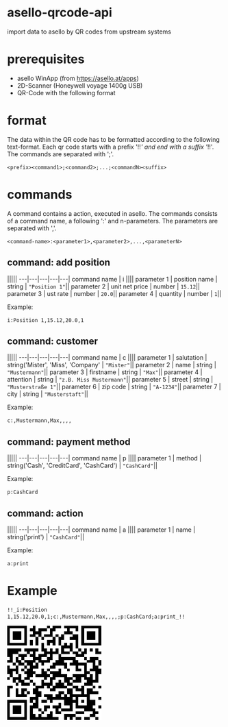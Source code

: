 # asello-qrcode-api

import data to asello by QR codes from upstream systems

# prerequisites

* asello WinApp (from https://asello.at/apps)
* 2D-Scanner (Honeywell voyage 1400g USB)
* QR-Code with the following format

# format

The data within the QR code has to be formatted according to the following text-format. Each qr code starts with a prefix '!!_' and end with a suffix '_!!'. The commands are separated with ';'.

```
<prefix><command1>;<command2>;...;<commandN><suffix>
```

# commands

A command contains a action, executed in asello. The commands consists of a command name, a following ':' and n-parameters. The parameters are separated with ','.

```
<command-name>:<parameter1>,<parameter2>,...,<parameterN>
```

## command: add position

|||||
---|---|---|---|---|
command name | i ||||
parameter 1 | position name | string | ```"Position 1"```||
parameter 2 | unit net price | number | ```15.12```||
parameter 3 | ust rate | number | ```20.0```||
parameter 4 | quantity | number | ```1```||

Example:
```
i:Position 1,15.12,20.0,1
```

## command: customer

|||||
---|---|---|---|---|
command name | c ||||
parameter 1 | salutation | string('Mister', 'Miss', 'Company' | ```"Mister"```||
parameter 2 | name | string | ```"Mustermann"```||
parameter 3 | firstname | string | ```"Max"```||
parameter 4 | attention | string | ```"z.B. Miss Mustermann"```||
parameter 5 | street | string | ```"Musterstraße 1"```||
parameter 6 | zip code | string | ```"A-1234"```||
parameter 7 | city | string | ```"Musterstaft"```||

Example:
```
c:,Mustermann,Max,,,,
```

## command: payment method
|||||
---|---|---|---|---|
command name | p ||||
parameter 1 | method | string('Cash', 'CreditCard', 'CashCard') | ```"CashCard"```||

Example:
```
p:CashCard
```

## command: action
|||||
---|---|---|---|---|
command name | a ||||
parameter 1 | name | string('print') | ```"CashCard"```||

Example:
```
a:print
```

# Example

```
!!_i:Position 1,15.12,20.0,1;c:,Mustermann,Max,,,,;p:CashCard;a:print_!!
```

![Example QR Code](https://github.com/asello/asello-qrcode-api/blob/master/example-qr-code.png?raw=true)

